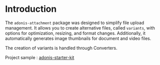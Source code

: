# Introduction

The `adonis-attachment` package was designed to simplify file upload management. It allows you to create alternative files, called `variants`, with options for optimization, resizing, and format changes. Additionally, it automatically generates image thumbnails for document and video files.

The creation of variants is handled through Converters.

<!--@include: ../partials/table-converter.md-->

Project sample : [adonis-starter-kit](https://github.com/batosai/adonis-starter-kit) 

